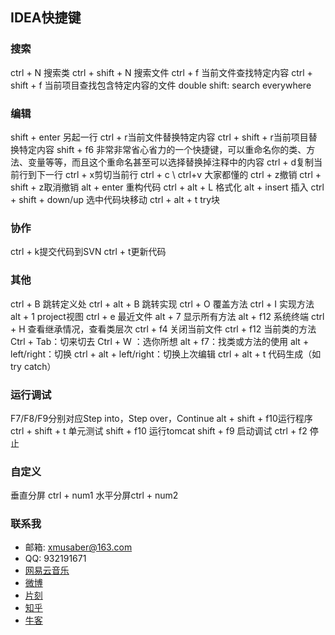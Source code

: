 ## IDEA快捷键

### 搜索
ctrl + N 搜索类
ctrl + shift + N 搜索文件
ctrl + f 当前文件查找特定内容
ctrl + shift + f 当前项目查找包含特定内容的文件
double shift: search everywhere

### 编辑
shift + enter 另起一行
ctrl + r当前文件替换特定内容
ctrl + shift + r当前项目替换特定内容
shift + f6 非常非常省心省力的一个快捷键，可以重命名你的类、方法、变量等等，而且这个重命名甚至可以选择替换掉注释中的内容
ctrl + d复制当前行到下一行
ctrl + x剪切当前行
ctrl + c \ ctrl+v 大家都懂的
ctrl + z撤销
ctrl + shift + z取消撤销
alt + enter 重构代码
ctrl + alt + L 格式化
alt + insert 插入
ctrl + shift + down/up 选中代码块移动
ctrl + alt + t try块

### 协作
ctrl + k提交代码到SVN
ctrl + t更新代码

### 其他
ctrl + B 跳转定义处
ctrl + alt + B 跳转实现
ctrl + O 覆盖方法
ctrl + I 实现方法
alt + 1 project视图
ctrl + e 最近文件
alt + 7 显示所有方法
alt + f12 系统终端
ctrl + H 查看继承情况，查看类层次
ctrl + f4 关闭当前文件
ctrl + f12 当前类的方法
Ctrl + Tab：切来切去
Ctrl + W ：选你所想
alt + f7：找类或方法的使用
alt + left/right：切换
ctrl + alt + left/right：切换上次编辑
ctrl + alt + t 代码生成（如try catch）

### 运行调试
F7/F8/F9分别对应Step into，Step over，Continue
alt + shift + f10运行程序
ctrl + shift + t 单元测试 
shift + f10 运行tomcat
shift + f9 启动调试
ctrl + f2 停止

### 自定义
垂直分屏 ctrl + num1
水平分屏ctrl + num2

### 联系我

- 邮箱: xmusaber@163.com
- QQ: 932191671
- [网易云音乐](http://music.163.com/#/user/home?id=63589002)
- [微博](http://weibo.com/u/1662536394)
- [片刻](http://pianke.me/profile/1924980/)
- [知乎](https://www.zhihu.com/people/tao-xiao-xiao-99)
- [牛客](http://www.nowcoder.com/profile/213475)